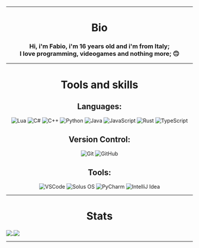 <hr>
<h1 align="center">Bio</h1>
<h3 align="center">
  Hi, i'm Fabio, i'm 16 years old and i'm from Italy; <br>
  I love programming, videogames and nothing more; &#x1F643
</h3>
<hr>
<h1 align="center">Tools and skills</h1>
<div align="center">
  <h2>Languages:</h2>
  <img src="https://img.shields.io/badge/-Lua-blue?style=for-the-badge&logo=Lua&logoColor=white" alt="Lua">
  <img src="https://img.shields.io/badge/-C%20Sharp-purple?style=for-the-badge&logo=C+Sharp&logoColor=white" alt="C#">
  <img src="https://img.shields.io/badge/-C++-purple?style=for-the-badge&logo=C&logoColor=white" alt="C++">
  <img src="https://img.shields.io/badge/-Python-3776AB?style=for-the-badge&logo=Python&logoColor=white" alt="Python">
  <img src="https://img.shields.io/badge/-Java-7e191b?style=for-the-badge&logo=Java&logoColor=white" alt="Java">
  <img src="https://img.shields.io/badge/-JavaScript-yellow?style=for-the-badge&logo=JavaScript&logoColor=white" alt="JavaScript">
  <img src="https://img.shields.io/badge/-Rust-brown?style=for-the-badge&logo=Rust&logoColor=white" alt="Rust">
  <img src="https://img.shields.io/badge/-Typescript-blue?style=for-the-badge&logo=TypeScript&logoColor=white" alt="TypeScript">
  
  
  <h2>Version Control:</h2>
  <img src="https://img.shields.io/badge/-Git-F05032?style=for-the-badge&logo=Git&logoColor=white" alt="Git">
  <img src="https://img.shields.io/badge/-GitHub-181717?style=for-the-badge&logo=GitHub" alt="GitHub">
  <h2>Tools:</h2>
  <img src="https://img.shields.io/badge/Editor-VSCode-007ACC?style=for-the-badge&logo=Visual%20Studio%20Code" alt="VSCode">
  <img src="https://img.shields.io/badge/Distro-Solus%20OS-9400D3?style=for-the-badge&logo=Solus&logoColor=purple" alt="Solus OS">
  <img src="https://img.shields.io/badge/IDE-PyCharm-edef00?style=for-the-badge&logo=PyCharm" alt="PyCharm">
  <img src="https://img.shields.io/badge/IDE-IntelliJ%20Idea-9696ea?style=for-the-badge&logo=IntelliJ%20Idea" alt="IntelliJ Idea">
</div>
<hr>
<h1 align="center">Stats</h1>
<div>
  <a href="https://github.com/DarkCh4osss/DarkCh4osss">
    <img align="center" src="https://github-readme-stats.vercel.app/api/top-langs/?username=DarkCh4osss&exclude_repo=dotfiles&show_icons=true&hide_border=true"/>
  </a>
  <a href="https://github.com/DarkCh4osss/DarkCh4osss">
    <img align="center" src="https://github-readme-stats.vercel.app/api?username=DarkCh4osss&show_icons=true&count_private=true&hide_border=true"/>
  </a>
</div>
<hr>
